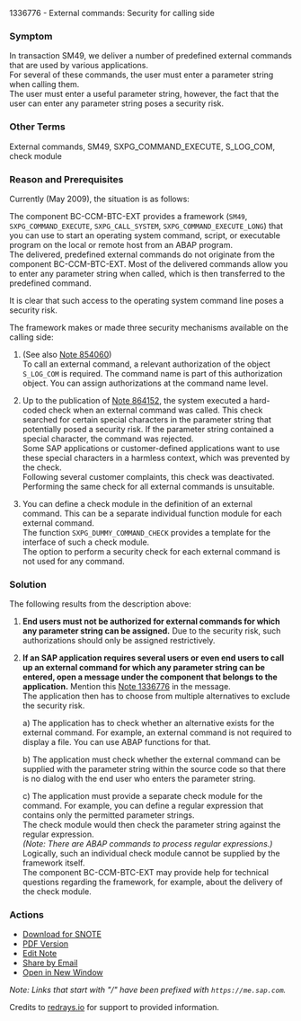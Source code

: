 1336776 - External commands: Security for calling side

### Symptom
In transaction SM49, we deliver a number of predefined external commands that are used by various applications.  
For several of these commands, the user must enter a parameter string when calling them.  
The user must enter a useful parameter string, however, the fact that the user can enter any parameter string poses a security risk.

### Other Terms
External commands, SM49, SXPG_COMMAND_EXECUTE, S_LOG_COM, check module

### Reason and Prerequisites
Currently (May 2009), the situation is as follows:

The component BC-CCM-BTC-EXT provides a framework (`SM49`, `SXPG_COMMAND_EXECUTE`, `SXPG_CALL_SYSTEM`, `SXPG_COMMAND_EXECUTE_LONG`) that you can use to start an operating system command, script, or executable program on the local or remote host from an ABAP program.  
The delivered, predefined external commands do not originate from the component BC-CCM-BTC-EXT. Most of the delivered commands allow you to enter any parameter string when called, which is then transferred to the predefined command.

It is clear that such access to the operating system command line poses a security risk.

The framework makes or made three security mechanisms available on the calling side:

1. (See also [Note 854060](https://me.sap.com/notes/854060))  
   To call an external command, a relevant authorization of the object `S_LOG_COM` is required. The command name is part of this authorization object. You can assign authorizations at the command name level.

2. Up to the publication of [Note 864152](https://me.sap.com/notes/864152), the system executed a hard-coded check when an external command was called. This check searched for certain special characters in the parameter string that potentially posed a security risk. If the parameter string contained a special character, the command was rejected.  
   Some SAP applications or customer-defined applications want to use these special characters in a harmless context, which was prevented by the check.  
   Following several customer complaints, this check was deactivated.  
   Performing the same check for all external commands is unsuitable.

3. You can define a check module in the definition of an external command. This can be a separate individual function module for each external command.  
   The function `SXPG_DUMMY_COMMAND_CHECK` provides a template for the interface of such a check module.  
   The option to perform a security check for each external command is not used for any command.

### Solution
The following results from the description above:

1. **End users must not be authorized for external commands for which any parameter string can be assigned.** Due to the security risk, such authorizations should only be assigned restrictively.

2. **If an SAP application requires several users or even end users to call up an external command for which any parameter string can be entered, open a message under the component that belongs to the application.** Mention this [Note 1336776](https://notesdownloads.sap.com/note/0040000016785122017) in the message.  
   The application then has to choose from multiple alternatives to exclude the security risk.

   a) The application has to check whether an alternative exists for the external command. For example, an external command is not required to display a file. You can use ABAP functions for that.

   b) The application must check whether the external command can be supplied with the parameter string within the source code so that there is no dialog with the end user who enters the parameter string.

   c) The application must provide a separate check module for the command. For example, you can define a regular expression that contains only the permitted parameter strings.  
      The check module would then check the parameter string against the regular expression.  
      *(Note: There are ABAP commands to process regular expressions.)*  
      Logically, such an individual check module cannot be supplied by the framework itself.  
      The component BC-CCM-BTC-EXT may provide help for technical questions regarding the framework, for example, about the delivery of the check module.

### Actions
- [Download for SNOTE](https://notesdownloads.sap.com/note/0040000016785122017)
- [PDF Version](https://userapps.support.sap.com/sap/support/sfm/notes/print/0001336776?language=en-US&token=8FC54EDFD176E2D97ECEFADBE679D090)
- [Edit Note](https://me.sap.com/sap/support/notes/edit/0001336776)
- [Share by Email](https://me.sap.com/)
- [Open in New Window](https://me.sap.com/)

*Note: Links that start with "/" have been prefixed with `https://me.sap.com`.*

Credits to [redrays.io](https://redrays.io) for support to provided information.